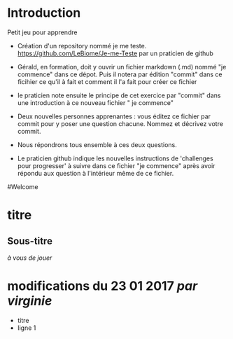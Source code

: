 # Introduction 

Petit jeu pour apprendre

- Création d'un repository nommé je me teste. https://github.com/LeBiome/Je-me-Teste par un praticien de github

- Gérald, en formation, doit y ouvrir un fichier markdown (.md) nommé "je commence" dans ce dépot. Puis il notera par édition "commit" dans ce ficihier ce qu'il à fait et comment il l'a fait pour créer ce fichier

- le praticien note ensuite le principe de cet exercice par "commit" dans une introduction à ce nouveau fichier " je commence"

- Deux nouvelles personnes apprenantes : vous éditez ce fichier par commit pour y poser une question chacune. Nommez et décrivez votre commit.

- Nous répondrons tous ensemble à ces deux questions.

- Le praticien github indique les nouvelles instructions de 'challenges pour progresser' à suivre dans ce fichier "je commence" après avoir répondu aux question à l'intérieur même de ce fichier.

#Welcome


# titre
## Sous-titre

*à vous de jouer*
# modifications du 23 01 2017 _par virginie_
* titre
* ligne 1
